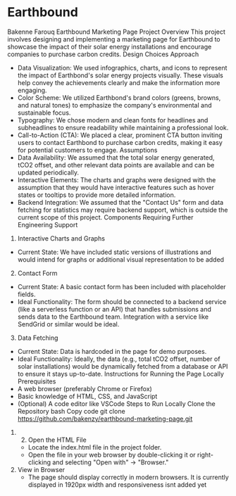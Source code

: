 # Earthbound
Bakenne Farouq
Earthbound Marketing Page
Project Overview
This project involves designing and implementing a marketing page for Earthbound to showcase the impact of their solar energy installations and encourage companies to purchase carbon credits.
Design Choices
Approach
* Data Visualization: We used infographics, charts, and icons to represent the impact of Earthbond's solar energy projects visually. These visuals help convey the achievements clearly and make the information more engaging.
* Color Scheme: We utilized Earthbond's brand colors (greens, browns, and natural tones) to emphasize the company's environmental and sustainable focus.
* Typography: We chose modern and clean fonts for headlines and subheadlines to ensure readability while maintaining a professional look.
* Call-to-Action (CTA): We placed a clear, prominent CTA button inviting users to contact Earthbond to purchase carbon credits, making it easy for potential customers to engage.
Assumptions
* Data Availability: We assumed that the total solar energy generated, tCO2 offset, and other relevant data points are available and can be updated periodically.
* Interactive Elements: The charts and graphs were designed with the assumption that they would have interactive features such as hover states or tooltips to provide more detailed information.
* Backend Integration: We assumed that the "Contact Us" form and data fetching for statistics may require backend support, which is outside the current scope of this project.
Components Requiring Further Engineering Support
1. Interactive Charts and Graphs
* Current State: We have included static versions of illustrations and would intend for graphs or additional visual representation to be added
2. Contact Form
* Current State: A basic contact form has been included with placeholder fields.
* Ideal Functionality: The form should be connected to a backend service (like a serverless function or an API) that handles submissions and sends data to the Earthbound team. Integration with a service like SendGrid or similar would be ideal.
3. Data Fetching
* Current State: Data is hardcoded in the page for demo purposes.
* Ideal Functionality: Ideally, the data (e.g., total tCO2 offset, number of solar installations) would be dynamically fetched from a database or API to ensure it stays up-to-date.
Instructions for Running the Page Locally
Prerequisites
* A web browser (preferably Chrome or Firefox)
* Basic knowledge of HTML, CSS, and JavaScript
* (Optional) A code editor like VSCode
Steps to Run Locally
Clone the Repository
bash
Copy code
git clone https://github.com/bakenzy/earthbound-marketing-page.git
1. 2. Open the HTML File
   * Locate the index.html file in the project folder.
   * Open the file in your web browser by double-clicking it or right-clicking and selecting "Open with" -> "Browser."
3. View in Browser
   * The page should display correctly in modern browsers. It is currently displayed in 1920px width and responsiveness isnt added yet
